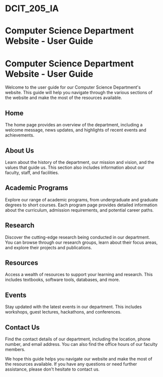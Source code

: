 # DCIT_205_IA
# Computer Science Department Website - User Guide
# Computer Science Department Website - User Guide

Welcome to the user guide for our Computer Science Department's website. This guide will help you navigate through the various sections of the website and make the most of the resources available.

## Home

The home page provides an overview of the department, including a welcome message, news updates, and highlights of recent events and achievements.

## About Us

Learn about the history of the department, our mission and vision, and the values that guide us. This section also includes information about our faculty, staff, and facilities.

## Academic Programs

Explore our range of academic programs, from undergraduate and graduate degrees to short courses. Each program page provides detailed information about the curriculum, admission requirements, and potential career paths.

## Research

Discover the cutting-edge research being conducted in our department. You can browse through our research groups, learn about their focus areas, and explore their projects and publications.

## Resources

Access a wealth of resources to support your learning and research. This includes textbooks, software tools, databases, and more.

## Events

Stay updated with the latest events in our department. This includes workshops, guest lectures, hackathons, and conferences.

## Contact Us

Find the contact details of our department, including the location, phone number, and email address. You can also find the office hours of our faculty members.

We hope this guide helps you navigate our website and make the most of the resources available. If you have any questions or need further assistance, please don't hesitate to contact us.


